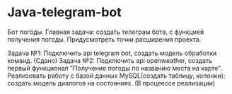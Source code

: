 # Java-telegram-bot
Бот погоды.
Главная задача: создать телеграм бота, с функцией получения погоды. Придусмотреть точки расширения проекта.

Задача №1: Подключить api telegram bot, создать модель обработки команд. (Сдано)
Задача №2: Подключить api openweather, создать первый функционал "Получение погоды по названию места на карте". Реализовать работу с базой данных MySQL(создать таблицу, колонки); создать модель диалогов на состояниях. (В процеессе реализации)
